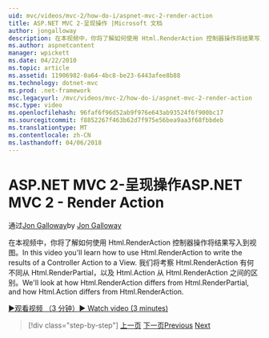 ```yaml
---
uid: mvc/videos/mvc-2/how-do-i/aspnet-mvc-2-render-action
title: ASP.NET MVC 2-呈现操作 |Microsoft 文档
author: jongalloway
description: 在本视频中，你将了解如何使用 Html.RenderAction 控制器操作将结果写入到视图。 我们将考察 Html.RenderAction 有何不同 fr...
ms.author: aspnetcontent
manager: wpickett
ms.date: 04/22/2010
ms.topic: article
ms.assetid: 11906982-0a64-4bc8-be23-6443afee8b88
ms.technology: dotnet-mvc
ms.prod: .net-framework
msc.legacyurl: /mvc/videos/mvc-2/how-do-i/aspnet-mvc-2-render-action
msc.type: video
ms.openlocfilehash: 96faf6f96d52ab9f976e643ab93524f6f900bc17
ms.sourcegitcommit: f8852267f463b62d7f975e56bea9aa3f68fbbdeb
ms.translationtype: MT
ms.contentlocale: zh-CN
ms.lasthandoff: 04/06/2018
---
```

<a name="aspnet-mvc-2---render-action"></a><span data-ttu-id="5fb2d-104">ASP.NET MVC 2-呈现操作</span><span class="sxs-lookup"><span data-stu-id="5fb2d-104">ASP.NET MVC 2 - Render Action</span></span>
====================
<span data-ttu-id="5fb2d-105">通过[Jon Galloway](https://github.com/jongalloway)</span><span class="sxs-lookup"><span data-stu-id="5fb2d-105">by [Jon Galloway](https://github.com/jongalloway)</span></span>

<span data-ttu-id="5fb2d-106">在本视频中，你将了解如何使用 Html.RenderAction 控制器操作将结果写入到视图。</span><span class="sxs-lookup"><span data-stu-id="5fb2d-106">In this video you'll learn how to use Html.RenderAction to write the results of a Controller Action to a View.</span></span> <span data-ttu-id="5fb2d-107">我们将考察 Html.RenderAction 有何不同从 Html.RenderPartial，以及 Html.Action 从 Html.RenderAction 之间的区别。</span><span class="sxs-lookup"><span data-stu-id="5fb2d-107">We'll look at how Html.RenderAction differs from Html.RenderPartial, and how Html.Action differs from Html.RenderAction.</span></span>

[<span data-ttu-id="5fb2d-108">&#9654;观看视频 （3 分钟）</span><span class="sxs-lookup"><span data-stu-id="5fb2d-108">&#9654; Watch video (3 minutes)</span></span>](https://channel9.msdn.com/Blogs/ASP-NET-Site-Videos/aspnet-mvc-2-render-action)

> [!div class="step-by-step"]
> <span data-ttu-id="5fb2d-109">[上一页](aspnet-mvc-2-areas.md)
> [下一页](5-minute-introduction-to-aspnet-mvc.md)</span><span class="sxs-lookup"><span data-stu-id="5fb2d-109">[Previous](aspnet-mvc-2-areas.md)
[Next](5-minute-introduction-to-aspnet-mvc.md)</span></span>
